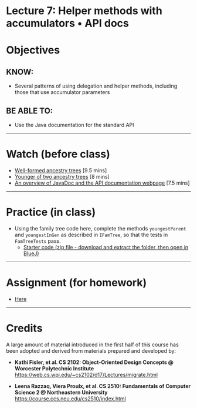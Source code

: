 # Lecture 7: Helper methods with accumulators • API docs

# Objectives

## KNOW:
- Several patterns of using delegation and helper methods, including those that use accumulator parameters
  
## BE ABLE TO:
- Use the Java documentation for the standard API


---
# Watch (before class)

- [Well-formed ancestry trees](https://youtu.be/ypz9dLexUvw) [9.5 mins]
- [Younger of two ancestry trees](https://youtu.be/ihH9Yea3nmc) [8 mins]
- [An overview of JavaDoc and the API documentation webpage](https://mediaspace.berry.edu/media/lecture4ext-javadoc/1_j6hczsq6) [7.5 mins]



--- 
# Practice (in class)

- Using the family tree code here, complete the methods `youngestParent` and `youngestInGen` as described in `IFamTree`, so that the tests in `FamTreeTests` pass.
  - [Starter code (zip file - download and extract the folder, then open in BlueJ)](classwork.zip)

---
# Assignment (for homework)

- [Here](work/hw070.md)



---
# Credits

A large amount of material introduced in the first half of this course has been adopted and derived from materials prepared and developed by:

- **Kathi Fisler, et al. CS 2102: Object-Oriented Design Concepts @ Worcester Polytechnic Institute**
https://web.cs.wpi.edu/~cs2102/d17/Lectures/migrate.html

- **Leena Razzaq, Viera Proulx, et al. CS 2510: Fundamentals of Computer Science 2 @ Northeastern University**
https://course.ccs.neu.edu/cs2510/index.html
